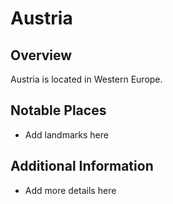 # Austria
## Overview
Austria is located in Western Europe.

## Notable Places
- Add landmarks here

## Additional Information
- Add more details here
